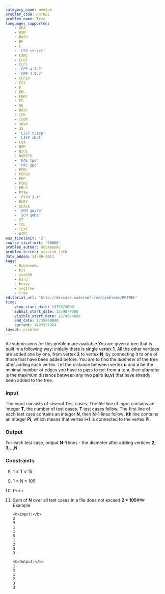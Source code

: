 ```yaml
---
category_name: medium
problem_code: RRTREE
problem_name: Tree
languages_supported:
    - ADA
    - ASM
    - BASH
    - BF
    - C
    - 'C99 strict'
    - CAML
    - CLOJ
    - CLPS
    - 'CPP 4.3.2'
    - 'CPP 4.9.2'
    - CPP14
    - CS2
    - D
    - ERL
    - FORT
    - FS
    - GO
    - HASK
    - ICK
    - ICON
    - JAVA
    - JS
    - 'LISP clisp'
    - 'LISP sbcl'
    - LUA
    - NEM
    - NICE
    - NODEJS
    - 'PAS fpc'
    - 'PAS gpc'
    - PERL
    - PERL6
    - PHP
    - PIKE
    - PRLG
    - PYTH
    - 'PYTH 3.4'
    - RUBY
    - SCALA
    - 'SCM guile'
    - 'SCM qobi'
    - ST
    - TCL
    - TEXT
    - WSPC
max_timelimit: '2'
source_sizelimit: '50000'
problem_author: Rubanenko
problem_tester: utkarsh_lath
date_added: 14-09-2013
tags:
    - Rubanenko
    - bit
    - cook38
    - hard
    - heavy
    - segtree
    - tree
editorial_url: 'http://discuss.codechef.com/problems/RRTREE'
time:
    view_start_date: 1379874600
    submit_start_date: 1379874600
    visible_start_date: 1379874600
    end_date: 1735669800
    current: 1493557924
layout: problem
---
```

All submissions for this problem are available.You are given a tree that is built in a following way: initially there is single vertex **1**. All the other vertices are added one by one, from vertex **2** to vertex **N**, by connecting it to one of those that have been added before. You are to find the *diameter* of the tree after adding each vertex. Let the distance between vertex **u** and **v** be the minimal number of edges you have to pass to get from **u** to **v**, then *diameter* is the maximum distance between any two pairs **(u,v)** that have already been added to the tree.

### Input

The input consists of several Test cases. The file line of input contains an integer **T**, the number of test cases. **T** test cases follow.
The first line of each test case contains an integer **N**, then **N-1** lines follow: **ith** line contains an integer **Pi**, which means that vertex **i+1** is connected to the vertex **Pi**.

### Output

For each test case, output **N-1** lines - the diameter after adding vertices **2, 3,..,N**

### Constraints


8. 1 ≤ T ≤ 15
9. 1 ≤ N ≤ 105
10. Pi ≤ i
11. Sum of **N** over all test cases in a file does not exceed **2 \* 105**### Example
    
    ```
    <b>Input:</b>
    2
    3
    1
    1
    5
    1
    2
    3
    3
    
    <b>Output:</b>
    1
    2
    1
    2
    3
    3
    ```
